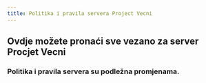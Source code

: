 ```yaml
---
title: Politika i pravila servera Project Vecni
---
```


## Ovdje možete pronaći sve vezano za server Procjet Vecni

### Politika i pravila servera su podležna promjenama.